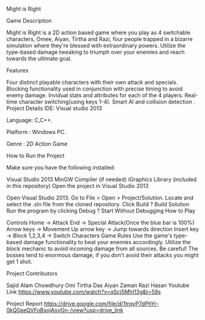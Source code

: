 Might is Right

Game Description

Might is Right is a 2D action based game where you play as 4 switchable characters, Omee, Aiyan, Tirtha and Razi, four people trapped in a bizarre simulation where they're blessed with extraordinary powers. Utilize the type-based damage tweaking to triumph over your enemies and reach towards the ultimate goal.

Features

Four distinct playable characters with their own attack and specials.
Blocking functionality used in conjunction with precise timing to avoid enemy damage.
Invidual stats and attributes for each of the 4 players.
Real-time character switching(using keys 1-4).
Smart AI and collision detection .
Project Details IDE: Visual studio 2013

Language: C,C++.

Platform : Windows PC.

Genre : 2D Action Game

How to Run the Project

Make sure you have the following installed:

Visual Studio 2013
MinGW Compiler (if needed)
iGraphics Library (included in this repository)
Open the project in Visual Studio 2013

Open Visual Studio 2013.
Go to File > Open > Project/Solution.
Locate and select the .sln file from the cloned repository.
Click Build ? Build Solution
Run the program by clicking Debug ? Start Without Debugging
How to Play

Controls
Home -> Attack
End -> Special Attack(Once the blue bar is 100%)
Arrow keys -> Movement
Up arrow key -> Jump towards direction
Insert key -> Block
1,2,3,4 -> Switch Characters
Game Rules
Use the game's type-based damage functionality to beat your enemies accordingly.
Utilize the block mechanic to avoid incoming damage from all sources.
Be careful! The bosses tend to enormous damage, if you don't avoid their attacks you might get 1 shot.

Project Contributors

Sajid Alam Chowdhury Omi
Tirtha Das
Aiyan Zaman
Razi Hasan
Youtube Link https://www.youtube.com/watch?v=qScj5MhI13g&t=59s

Project Report https://drive.google.com/file/d/1trqyP7dPhYr-0kQ0aeQVFoBxojAsvGn-/view?usp=drive_link
